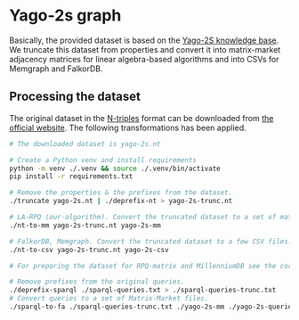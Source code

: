 # Yago-2s graph

Basically, the provided dataset is based on the [Yago-2S knowledge base](https://yago-knowledge.org/downloads/yago-2s). We truncate this dataset from properties and convert it into matrix-market adjacency matrices for linear algebra-based algorithms and into CSVs for Memgraph and FalkorDB.

## Processing the dataset

The original dataset in the [N-triples](https://www.w3.org/TR/n-triples/) format can be downloaded from [the official website](https://yago-knowledge.org/downloads/yago-2s). The following transformations has been applied.

```bash
# The downloaded dataset is yago-2s.nt

# Create a Python venv and install requirements
python -m venv ./.venv && source ./.venv/bin/activate
pip install -r requirements.txt

# Remove the properties & the prefixes from the dataset.
./truncate yago-2s.nt | ./deprefix-nt > yago-2s-trunc.nt

# LA-RPQ (our-algorithm). Convert the truncated dataset to a set of matrix-market files.
./nt-to-mm yago-2s-trunc.nt yago-2s-mm

# FalkorDB, Memgraph. Convert the truncated dataset to a few CSV files.
./nt-to-csv yago-2s-trunc.nt yago-2s-csv

# For preparing the dataset for RPQ-matrix and MillenniumDB see the corresponding Databases dir.

# Remove prefixes from the original queries.
./deprefix-sparql ./sparql-queries.txt > ./sparql-queries-trunc.txt
# Convert queries to a set of Matrix-Market files.
./sparql-to-fa ./sparql-queries-trunc.txt ./yago-2s-mm ./yago-2s-queries
```


